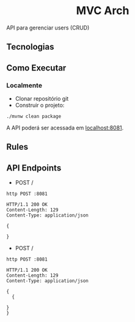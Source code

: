 <h1 align="center">
  MVC Arch
</h1>



API para gerenciar users (CRUD) 

## Tecnologias


## Como Executar

### Localmente
- Clonar repositório git
- Construir o projeto:
```
./mvnw clean package
```

A API poderá ser acessada em [localhost:8081](http://localhost:8081).

## Rules




## API Endpoints



- POST /
```
http POST :8081

HTTP/1.1 200 OK
Content-Length: 129
Content-Type: application/json

{
   
}
```

- POST /
```
http POST :8081

HTTP/1.1 200 OK
Content-Length: 129
Content-Type: application/json

{
  {
  
}
} 
```